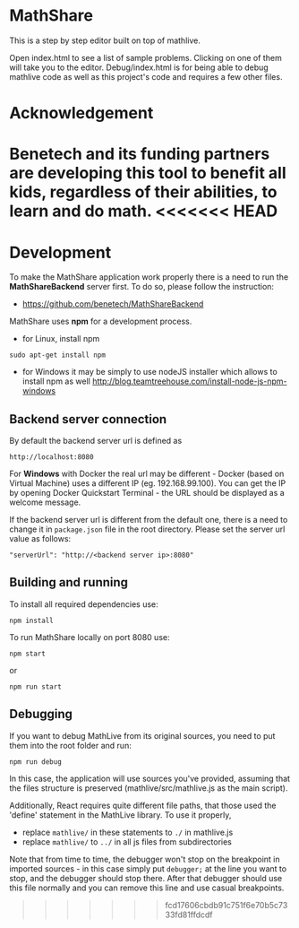 # MathShare
This is a step by step editor built on top of mathlive. 

Open index.html to see a list of sample problems. Clicking on one of them will take you to the editor. Debug/index.html is for being able to debug mathlive code as well as this project's code and requires a few other files.

# Acknowledgement
Benetech and its funding partners are developing this tool to benefit all kids, regardless of their abilities, to learn and do math.
<<<<<<< HEAD
=======

# Development
To make the MathShare application work properly there is a need to run the **MathShareBackend** server first. To do so, please follow the instruction: 
* https://github.com/benetech/MathShareBackend

MathShare uses **npm** for a development process. 
* for Linux, install npm 
```
sudo apt-get install npm
```
* for Windows it may be simply to use nodeJS installer which allows to install npm as well
http://blog.teamtreehouse.com/install-node-js-npm-windows

## Backend server connection
By default the backend server url is defined as 
```
http://localhost:8080
```
For **Windows** with Docker the real url may be different - Docker (based on Virtual Machine) uses a different IP (eg. 192.168.99.100). You can get the IP by opening Docker Quickstart Terminal - the URL should be displayed as a welcome message. 

If the backend server url is different from the default one, there is a need to change it in ```package.json``` file in the root directory. Please set the server url value as follows:
```
"serverUrl": "http://<backend server ip>:8080"
```
## Building and running 
To install all required dependencies use: 
```
npm install
``` 
To run MathShare locally on port 8080 use: 
```
npm start
``` 
or 
```
npm run start
```

## Debugging
If you want to debug MathLive from its original sources, you need to put them into the root folder and run: 
```
npm run debug
```
In this case, the application will use sources you've provided, assuming that the files structure is preserved (mathlive/src/mathlive.js as the main script). 

Additionally, React requires quite different file paths, that those used the 'define' statement in the MathLive library. To use it properly, 
* replace ```mathlive/``` in these statements to ```./``` in mathlive.js 
* replace ```mathlive/``` to ```../``` in all js files from subdirectories

Note that from time to time, the debugger won't stop on the breakpoint in imported sources - in this case simply put ```debugger;``` at the line you want to stop, and the debugger should stop there. After that debugger should use this file normally and you can remove this line and use casual breakpoints.
>>>>>>> fcd17606cbdb91c751f6e70b5c7333fd81ffdcdf
